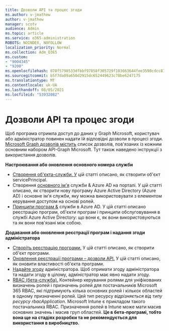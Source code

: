 ```yaml
---
title: Дозволи API та процес згоди
ms.author: v-jmathew
author: v-jmathew
manager: scotv
audience: Admin
ms.topic: article
ms.service: o365-administration
ROBOTS: NOINDEX, NOFOLLOW
localization_priority: Normal
ms.collection: Adm_O365
ms.custom:
- "9004345"
- "9200"
ms.openlocfilehash: 078f5798533dfbbf97858f305729f103663644fee3590cdcc877233041adae81
ms.sourcegitcommit: b5f7da89a650d2915dc652449623c78be6247175
ms.translationtype: MT
ms.contentlocale: uk-UA
ms.lasthandoff: 08/05/2021
ms.locfileid: "53932082"
---
```

# <a name="api-permissions-and-consent-process"></a>Дозволи API та процес згоди

Щоб програма отримла доступ до даних у Graph Microsoft, користувач або адміністратор повинен надати їй відповідні дозволи в процесі згоди. [Microsoft Graph дозволів містить](https://docs.microsoft.com/graph/permissions-reference) список дозволів, пов'язаних із кожним основним набором API-Graph Microsoft. Тут також наведено інструкції з використання дозволів.

**Настроювання або оновлення основного номера служби**

- [Створення об'єкта-служби. У](https://docs.microsoft.com/graph/api/serviceprincipal-post-serviceprincipals) цій статті описано, як створити об'єкт servicePrincipal.
- Створення [основного ім'я](https://docs.microsoft.com/azure/active-directory/develop/howto-create-service-principal-portal) служби & Azure AD на порталі. У цій статті описано, як створити нову програму Azure Active Directory (Azure AD) і основне ім'я служби, яку можна використовувати з елементом керування доступом на основі ролей.
- [Принципи програм &](https://docs.microsoft.com/azure/active-directory/develop/app-objects-and-service-principals) служби в Azure AD. У цій статті описано реєстрацію програм, об'єкти програм і принципи обслуговування в службі Azure Active Directory: що вони є, як вони використовуються та як вони пов'язані між собою.

**Додавання або оновлення реєстрації програм і надання згоди адміністратора**

- [Створіть реєстрацію програми.](https://docs.microsoft.com/graph/api/application-post-applications) У цій статті описано, як створити об'єкт програми.
- [Оновлення реєстрації програми – дозволи API.](https://docs.microsoft.com/graph/api/application-update) У цій статті описано, як оновити властивості об'єкта програми.
- [Надайте згоду](https://docs.microsoft.com/graph/security-authorization#grant-permissions-to-an-application) адміністратора. Щоб отримати згоду адміністратора та надати згоду в цілому, адміністратор має явно надати згоду.
- [RBAC (бета-служба).](https://docs.microsoft.com/graph/api/resources/rbacapplicationmultiple) Контейнер керування ролями для уніфікованих визначень ролей і призначень ролей для постачальників Microsoft 365 RBAC, які підтримують кілька основних ролей і кількох областей в одному призначенні ролей. Цей тип ресурсу *відрізняється від типу ресурсу rbacApplication.* Microsoft Intune є прикладом такого постачальника RBAC. Призначення ролей в Intune може мати масив основних значень і масив груп областей. **Це в бета-програмі, тобто вона ще на стадіях розробки та не рекомендується для використання в виробництво.**
